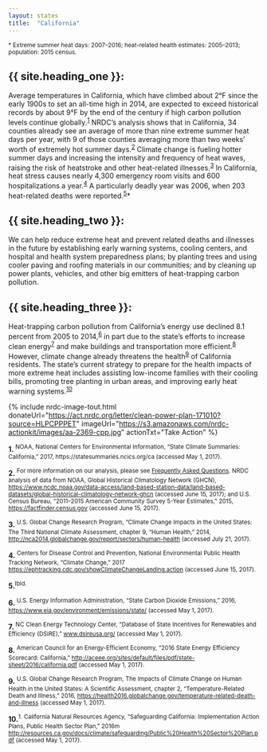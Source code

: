 ```yaml
---
layout: states
title:  "California"
---
```

<sup>* Extreme summer heat days: 2007–2016; heat-related health estimates: 2005–2013; population: 2015 census.</sup>

## {{ site.heading_one }}:
Average temperatures in California, which have climbed about 2°F since the early 1900s to set an all-time high in 2014, are expected to exceed historical records by about 9°F by the end of the century if high carbon pollution levels continue globally.<sup>[1](#f1)</sup> NRDC’s analysis shows that in California, 34 counties already see an average of more than nine extreme summer heat days per year, with 9 of those counties averaging more than two weeks’ worth of extremely hot summer days.<sup>[2](#f2)</sup> Climate change is fueling hotter summer days and increasing the intensity and frequency of heat waves, raising the risk of heatstroke and other heat-related illnesses.<sup>[3](#f3)</sup> In California, heat stress causes nearly 4,300 emergency room visits and 600 hospitalizations a year.<sup>[4](#f4)</sup> A particularly deadly year was 2006, when 203 heat-related deaths were reported.<sup>[5](#f5)</sup>*

## {{ site.heading_two }}:
We can help reduce extreme heat and prevent related deaths and illnesses in the future by establishing early warning systems, cooling centers, and hospital and health system preparedness plans; by planting trees and using cooler paving and roofing materials in our communities; and by cleaning up power plants, vehicles, and other big emitters of heat-trapping carbon pollution.

## {{ site.heading_three }}:
Heat-trapping carbon pollution from California’s energy use declined 8.1 percent from 2005 to 2014,<sup>[6](#f6)</sup> in part due to the state’s efforts to increase clean energy<sup>[7](#f7)</sup> and make buildings and transportation more efficient.<sup>[8](#f8)</sup> However, climate change already threatens the health<sup>[9](#f9)</sup> of California residents. The state’s current strategy to prepare for the health impacts of more extreme heat includes assisting low-income families with their cooling bills, promoting tree planting in urban areas, and improving early heat warning systems.<sup>[10](#f10)</sup>


{% include nrdc-image-tout.html donateUrl="https://act.nrdc.org/letter/clean-power-plan-171010?source=HLPCPPPET"
imageUrl="https://s3.amazonaws.com/nrdc-actionkit/images/aa-2369-cpp.jpg"
actionTxt="Take Action"
 %}



<footer>
<b id="f1">1.</b><sup> NOAA, National Centers for Environmental Information, “State Climate Summaries: California,” 2017, https://statesummaries.ncics.org/ca (accessed May 1, 2017).</sup>

<b id="f2">2.</b><sup> For more information on our analysis, please see <a href="https://www.nrdc.org/resources/climate-change-and-health-extreme-heat-faqs">Frequently Asked Questions</a>. NRDC analysis of data from NOAA, Global Historical Climatology Network (GHCN), https://www.ncdc.noaa.gov/data-access/land-based-station-data/land-based-datasets/global-historical-climatology-network-ghcn (accessed June 15, 2017); and U.S. Census Bureau, “2011–2015 American Community Survey 5-Year Estimates,” 2015, https://factfinder.census.gov (accessed June 15, 2017). </sup>

<b id="f3">3.</b><sup>	U.S. Global Change Research Program, “Climate Change Impacts in the United States: The Third National Climate Assessment, chapter 9, “Human Health,” 2014, http://nca2014.globalchange.gov/report/sectors/human-health (accessed July 21, 2017). </sup>

<b id="f4">4.</b><sup> Centers for Disease Control and Prevention, National Environmental Public Health Tracking Network, “Climate Change,” 2017 https://ephtracking.cdc.gov/showClimateChangeLanding.action (accessed June 15, 2017).</sup>


<b id="f5">5.</b><sup>Ibid.</sup>


<b id="f6">6.</b><sup>	U.S. Energy Information Administration, “State Carbon Dioxide Emissions,” 2016, https://www.eia.gov/environment/emissions/state/ (accessed May 1, 2017).</sup>


<b id="f7">7.</b><sup> NC Clean Energy Technology Center, “Database of State Incentives for Renewables and Efficiency (DSIRE),” www.dsireusa.org/ (accessed May 1, 2017).</sup>


<b id="f8">8.</b><sup>	American Council for an Energy-Efficient Economy, “2016 State Energy Efficiency Scorecard: California,” http://aceee.org/sites/default/files/pdf/state-sheet/2016/california.pdf (accessed May 1, 2017).</sup>


<b id="f9">9.</b><sup>	U.S. Global Change Research Program, The Impacts of Climate Change on Human Health in the United States: A Scientific Assessment, chapter 2, “Temperature-Related Death and Illness,” 2016, https://health2016.globalchange.gov/temperature-related-death-and-illness (accessed May 1, 2017). </sup>


<b id="f10">10.</b><sup>1.	California Natural Resources Agency, “Safeguarding California: Implementation Action Plans, Public Health Sector Plan,” 2016m http://resources.ca.gov/docs/climate/safeguarding/Public%20Health%20Sector%20Plan.pdf (accessed May 1, 2017).</sup>


</footer>
